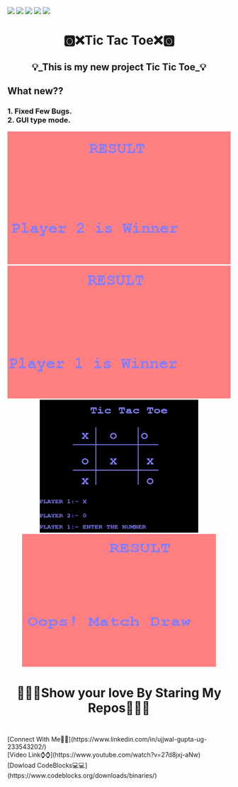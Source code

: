 ![](https://img.shields.io/badge/Programming_Language-c++-blue.svg)
![](https://img.shields.io/badge/Library-Graphics.h-gold.svg)
![](https://img.shields.io/badge/Platform-Desktop_Development-green.svg)
![](https://img.shields.io/badge/Status-Beta-green.svg)
![](https://img.shields.io/badge/Version-CodeBlocks_13.12-red.svg)
<h1><p align="center">🅾❌Tic Tac Toe❌🅾</p></h1>
<h2> <p align="center">💡_This is my new project Tic Tic Toe_💡</p></h2>
<h2>What new??</h2>
<h3> 1. Fixed Few Bugs.</br>
     2. GUI type mode.</h3>
<p align="center">
<img src="screenshots/Screenshot 2021-02-22 224927.jpg" alt="Image" height="300">
<img src="screenshots/Screenshot 2021-02-22 225031.jpg" alt="Image" height="300">
<img src="screenshots/Screenshot 2021-02-22 225122.jpg" alt="Image" height="300">
<img src="screenshots/Screenshot 2021-02-22 225152.jpg" alt="Image" height="300">
</p>
<h1><p align="center">💖💖🔥Show your love By Staring My Repos💖💖🔥</p></h1></br>
[Connect With Me👋👋](https://www.linkedin.com/in/ujjwal-gupta-ug-233543202/)</br>
[Video Link⌚⌚](https://www.youtube.com/watch?v=27d8jxj-aNw)</br>
[Dowload CodeBlocks💻💻](https://www.codeblocks.org/downloads/binaries/)
